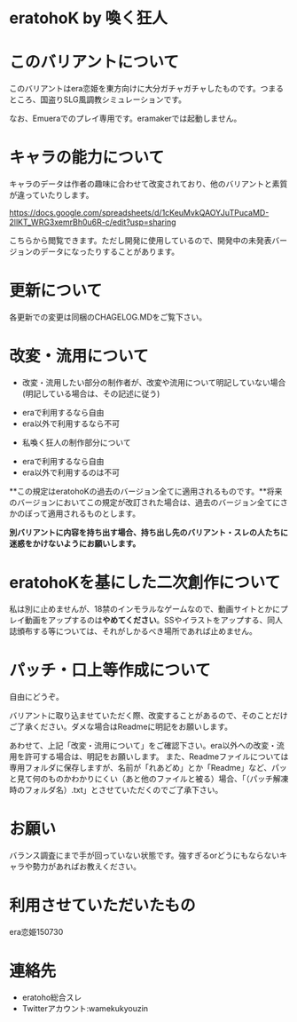 eratohoK by 喚く狂人
====================

# このバリアントについて
このバリアントはera恋姫を東方向けに大分ガチャガチャしたものです。つまるところ、国盗りSLG風調教シミュレーションです。

なお、Emueraでのプレイ専用です。eramakerでは起動しません。

# キャラの能力について
キャラのデータは作者の趣味に合わせて改変されており、他のバリアントと素質が違っていたりします。

<https://docs.google.com/spreadsheets/d/1cKeuMvkQAOYJuTPucaMD-2llKT_WRG3xemrBh0u6R-c/edit?usp=sharing>

こちらから閲覧できます。ただし開発に使用しているので、開発中の未発表バージョンのデータになったりすることがあります。

# 更新について
各更新での変更は同梱のCHAGELOG.MDをご覧下さい。

# 改変・流用について
+ 改変・流用したい部分の制作者が、改変や流用について明記していない場合(明記している場合は、その記述に従う)
 - eraで利用するなら自由
 - era以外で利用するなら不可
+ 私喚く狂人の制作部分について
 - eraで利用するなら自由
 - era以外で利用するのは不可

**この規定はeratohoKの過去のバージョン全てに適用されるものです。**将来のバージョンにおいてこの規定が改訂された場合は、過去のバージョン全てにさかのぼって適用されるものとします。

**別バリアントに内容を持ち出す場合、持ち出し先のバリアント・スレの人たちに迷惑をかけないようにお願いします。**

# eratohoKを基にした二次創作について
私は別に止めませんが、18禁のインモラルなゲームなので、動画サイトとかにプレイ動画をアップするのは**やめてください**。SSやイラストをアップする、同人誌頒布する等については、それがしかるべき場所であれば止めません。

# パッチ・口上等作成について
自由にどうぞ。

バリアントに取り込ませていただく際、改変することがあるので、そのことだけご了承ください。ダメな場合はReadmeに明記をお願いします。  

あわせて、上記「改変・流用について」をご確認下さい。era以外への改変・流用を許可する場合は、明記をお願いします。
また、Readmeファイルについては専用フォルダに保存しますが、名前が「れあどめ」とか「Readme」など、パッと見て何のものかわかりにくい（あと他のファイルと被る）場合、「（パッチ解凍時のフォルダ名）.txt」とさせていただくのでご了承下さい。

# お願い
バランス調査にまで手が回っていない状態です。強すぎるorどうにもならないキャラや勢力があればお教えください。

# 利用させていただいたもの
era恋姫150730

# 連絡先
- eratoho総合スレ  
- Twitterアカウント:wamekukyouzin  

